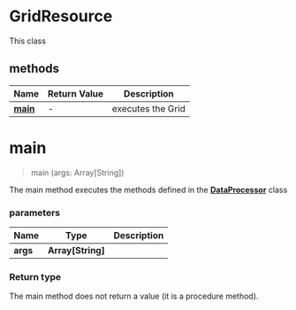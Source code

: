 # GridResource

This class   


## methods

Name | Return Value | Description
------------ | ------------- | -------------
[**main**](GridResource.md#main) | - | executes the Grid |


# **main**
> main (args: Array[String])

The main method executes the methods defined in the [**DataProcessor**](DataProcessor.md) class

### parameters
Name | Type | Description
------------- | ------------- | -------------
 **args** | **Array[String]**|  |

### Return type
The main method does not return a value (it is a procedure method). 






